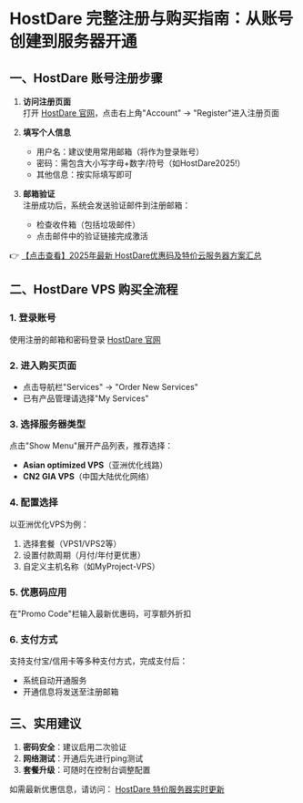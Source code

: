 # HostDare 完整注册与购买指南：从账号创建到服务器开通

## 一、HostDare 账号注册步骤

1. **访问注册页面**  
   打开 [HostDare 官网](https://bit.ly/hostdare)，点击右上角"Account" → "Register"进入注册页面

2. **填写个人信息**  
   - 用户名：建议使用常用邮箱（将作为登录账号）
   - 密码：需包含大小写字母+数字/符号（如HostDare2025!）
   - 其他信息：按实际填写即可

3. **邮箱验证**  
   注册成功后，系统会发送验证邮件到注册邮箱：
   - 检查收件箱（包括垃圾邮件）
   - 点击邮件中的验证链接完成激活

👉 [【点击查看】2025年最新 HostDare优惠码及特价云服务器方案汇总](https://bit.ly/hostdare)

## 二、HostDare VPS 购买全流程

### 1. 登录账号
使用注册的邮箱和密码登录 [HostDare 官网](https://bit.ly/hostdare)

### 2. 进入购买页面
- 点击导航栏"Services" → "Order New Services"
- 已有产品管理请选择"My Services"

### 3. 选择服务器类型
点击"Show Menu"展开产品列表，推荐选择：
- **Asian optimized VPS**（亚洲优化线路）
- **CN2 GIA VPS**（中国大陆优化网络）

### 4. 配置选择
以亚洲优化VPS为例：
1. 选择套餐（VPS1/VPS2等）
2. 设置付款周期（月付/年付更优惠）
3. 自定义主机名称（如MyProject-VPS）

### 5. 优惠码应用
在"Promo Code"栏输入最新优惠码，可享额外折扣

### 6. 支付方式
支持支付宝/信用卡等多种支付方式，完成支付后：
- 系统自动开通服务
- 开通信息将发送至注册邮箱

## 三、实用建议
1. **密码安全**：建议启用二次验证
2. **网络测试**：开通后先进行ping测试
3. **套餐升级**：可随时在控制台调整配置

如需最新优惠信息，请访问：
[HostDare 特价服务器实时更新](https://bit.ly/hostdare)
